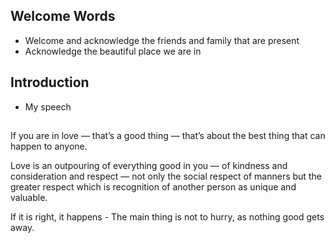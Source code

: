 ## Welcome Words
- Welcome and acknowledge the friends and family that are present
- Acknowledge the beautiful place we are in

## Introduction
- My speech

## 


If you are in love — that’s a good thing — that’s about the best thing that can happen to anyone.

Love is an outpouring of everything good in you — of kindness and consideration and respect — not only the social respect of manners but the greater respect which is recognition of another person as unique and valuable.

If it is right, it happens - The main thing is not to hurry, as nothing good gets away.